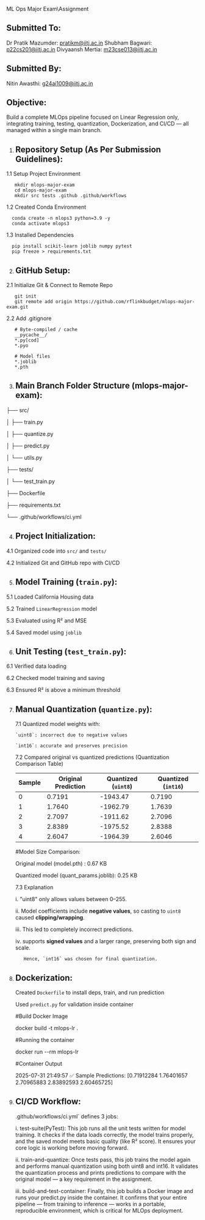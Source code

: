 ML Ops Major Exam\Assignment


Submitted To:
-------------
Dr Pratik Mazumder: pratikm@iitj.ac.in
Shubham Bagwari: p22cs201@iitj.ac.in
Divyaansh Mertia: m23cse013@iitj.ac.in

Submitted By:
-------------
Nitin Awasthi: g24ai1009@iitj.ac.in


Objective:
---------
Build a complete MLOps pipeline focused on Linear Regression only, integrating training, testing,
quantization, Dockerization, and CI/CD — all managed within a single main branch.

1. Repository Setup (As Per Submission Guidelines):
   -----------------------------------------------

  1.1 Setup Project Environment

       mkdir mlops-major-exam
       cd mlops-major-exam
       mkdir src tests .github .github/workflows

  1.2 Created Conda Environment

      conda create -n mlops3 python=3.9 -y
      conda activate mlops3

  1.3 Installed Dependencies

      pip install scikit-learn joblib numpy pytest
      pip freeze > requirements.txt

2. GitHub Setup:
   ------------

  2.1 Initialize Git & Connect to Remote Repo
  
       git init
       git remote add origin https://github.com/rflinkbudget/mlops-major-exam.git

  2.2 Add .gitignore
       
       # Byte-compiled / cache
       __pycache__/
       *.py[cod]
       *.pyo

       # Model files
       *.joblib
       *.pth

3. Main Branch Folder Structure (mlops-major-exam):
   -----------------------------------------------
├── src/

│ ├── train.py

│ ├── quantize.py

│ ├── predict.py

│ └── utils.py

├── tests/

│ └── test_train.py

├── Dockerfile

├── requirements.txt

└── .github/workflows/ci.yml
   

4. Project Initialization:
   ----------------------

  4.1 Organized code into `src/` and `tests/`
  
  4.2 Initialized Git and GitHub repo with CI/CD

5. Model Training (`train.py`):
   ---------------------------

  5.1 Loaded California Housing data
  
  5.2 Trained `LinearRegression` model
  
  5.3 Evaluated using R² and MSE
  
  5.4 Saved model using `joblib`

6. Unit Testing (`test_train.py`):
   ------------------------------

  6.1 Verified data loading
  
  6.2 Checked model training and saving
  
  6.3 Ensured R² is above a minimum threshold


7. Manual Quantization (`quantize.py`):
   -----------------------------------

   7.1 Quantized model weights with:

       `uint8`: incorrect due to negative values
	   
       `int16`: accurate and preserves precision

   7.2 Compared original vs quantized predictions (Quantization Comparison Table)

      | Sample | Original Prediction | Quantized (`uint8`)  | Quantized (`int16`)   |
      |--------|----------------------|---------------------|---------------------- |
      | 0      | 0.7191               | -1943.47            | 0.7190                |
      | 1      | 1.7640               | -1962.79            | 1.7639                |
      | 2      | 2.7097               | -1911.62            | 2.7096                |
      | 3      | 2.8389               | -1975.52            | 2.8388                |
      | 4      | 2.6047               | -1964.39            | 2.6046                |

    
	#Model Size Comparison:
	
    Original model (model.pth)    : 0.67 KB
	
    Quantized model (quant_params.joblib): 0.25 KB


   7.3 Explanation

     i.  "uint8" only allows values between 0–255.
	 
     ii.  Model coefficients include **negative values**, so casting to `uint8` caused **clipping/wrapping**.
	 
     iii. This led to completely incorrect predictions.
	 
     iv.  supports **signed values** and a larger range, preserving both sign and scale.
	 
          Hence, `int16` was chosen for final quantization.

8. Dockerization:
   -------------

   Created `Dockerfile` to install deps, train, and run prediction
   
   Used `predict.py` for validation inside container
   
   #Build Docker Image
   
   docker build -t mlops-lr .
   
   #Running the container
   
   docker run --rm mlops-lr
   
   #Container Output
   
   2025-07-31 21:49:57 ✅ Sample Predictions: [0.71912284 1.76401657 2.70965883 2.83892593 2.60465725]


9. CI/CD Workflow:
   --------------
   .github/workflows/ci.yml` defines 3 jobs:
   
   i.   test-suite(PyTest): This job runs all the unit tests written for model training. It checks if the data loads correctly, the model trains properly, and the saved model meets basic quality (like R² score).
                            It ensures your core logic is working before moving forward.

   ii.  train-and-quantize: Once tests pass, this job trains the model again and performs manual quantization using both uint8 and int16. 
                            It validates the quantization process and prints predictions to compare with the original model — a key requirement in the assignment.
						  
   iii. build-and-test-container: Finally, this job builds a Docker image and runs your predict.py inside the container. 
                                  It confirms that your entire pipeline — from training to inference — works in a portable, reproducible environment, 
								  which is critical for MLOps deployment.

